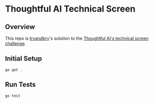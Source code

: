 # Thoughtful AI Technical Screen
## Overview
This repo is [tryandbry](https://github.com/tryandbry)'s solution to the [Thoughtful AI's technical screen challenge](https://thoughtfulautomation.notion.site/Technical-Screen-b61b6f6980714c198dc49b91dd23d695).

## Initial Setup
```golang
go get .
```

## Run Tests
```golang
go test
```